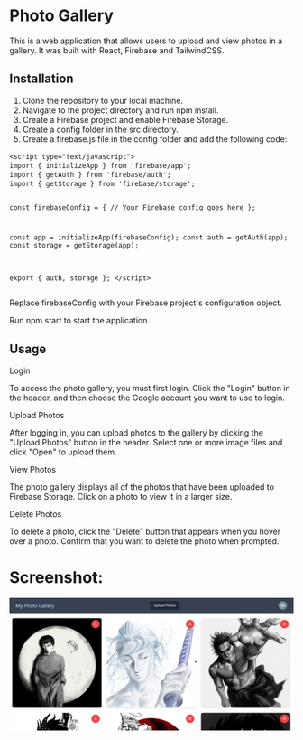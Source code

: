 <h1>Photo Gallery</h1>
<p>This is a web application that allows users to upload and view photos in a gallery. It was built with React, Firebase and TailwindCSS.</p>
<h2>Installation</h2>
<ol>
  <li>Clone the repository to your local machine.</li>
  <li>Navigate to the project directory and run npm install.</li>
  <li>Create a Firebase project and enable Firebase Storage.</li>
  <li>Create a config folder in the src directory.</li>
  <li>Create a firebase.js file in the config folder and add the following code:</li>
</ol>
<pre><code>&lt;script type="text/javascript"&gt;
import { initializeApp } from 'firebase/app';
import { getAuth } from 'firebase/auth';
import { getStorage } from 'firebase/storage';

const firebaseConfig = {
  // Your Firebase config goes here
};

const app = initializeApp(firebaseConfig);
const auth = getAuth(app);
const storage = getStorage(app);

export { auth, storage };
&lt;/script&gt;
</code></pre>
<p>Replace firebaseConfig with your Firebase project's configuration object.</p>
<p>Run npm start to start the application.</p>
<h2>Usage</h2>
<p>Login</p>
<p>To access the photo gallery, you must first login. Click the "Login" button in the header, and then choose the Google account you want to use to login.</p>
<p>Upload Photos</p>
<p>After logging in, you can upload photos to the gallery by clicking the "Upload Photos" button in the header. Select one or more image files and click "Open" to upload them.</p>
<p>View Photos</p>
<p>The photo gallery displays all of the photos that have been uploaded to Firebase Storage. Click on a photo to view it in a larger size.</p>
<p>Delete Photos</p>
<p>To delete a photo, click the "Delete" button that appears when you hover over a photo. Confirm that you want to delete the photo when prompted.</p>

<h1>Screenshot:</h1>
<img src='./src/00.png' />
